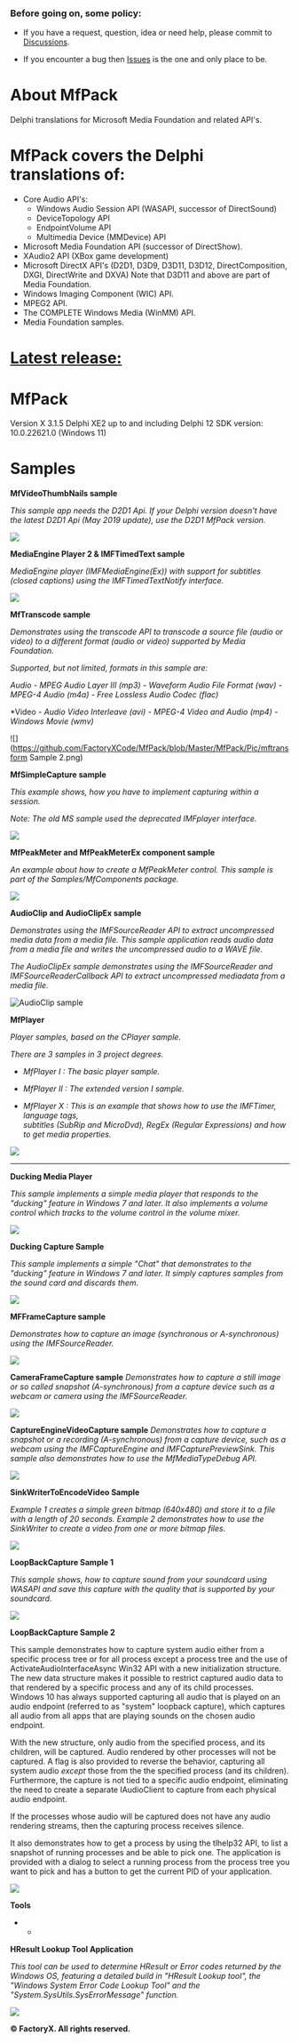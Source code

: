 ### Before going on, some policy:
- If you have a request, question, idea or need help, please commit to [Discussions](https://github.com/FactoryXCode/MfPack/discussions).

- If you encounter a bug then [Issues](https://github.com/FactoryXCode/MfPack/issues) is the one and only place to be.


# About MfPack

 Delphi translations for Microsoft Media Foundation and related API's.

# MfPack covers the Delphi translations of:

- Core Audio API's:
  * Windows Audio Session API (WASAPI, successor of DirectSound) 
  * DeviceTopology API
  * EndpointVolume API
  * Multimedia Device (MMDevice) API
- Microsoft Media Foundation API (successor of DirectShow).
- XAudio2 API (XBox game development)
- Microsoft DirectX API's (D2D1, D3D9, D3D11, D3D12, DirectComposition, DXGI, DirectWrite and DXVA) Note that D3D11 and above are part of Media Foundation.
- Windows Imaging Component (WIC) API.
- MPEG2 API.
- The COMPLETE Windows Media (WinMM) API.
- Media Foundation samples.

# <u>Latest release:</u> 


# MfPack 

Version X 3.1.5
Delphi XE2 up to and including Delphi 12 
SDK version: 10.0.22621.0 (Windows 11)


# Samples


**MfVideoThumbNails sample**

*This sample app needs the D2D1 Api. If your Delphi version doesn't have the latest D2D1 Api (May 2019 update), use the D2D1 MfPack version.*


![](https://github.com/FactoryXCode/MfPack/blob/Master/MfPack/Pic/VideoThumbNailsSample.jpg)

**MediaEngine Player 2 & IMFTimedText sample**

*MediaEngine player (IMFMediaEngine(Ex)) with support for subtitles (closed captions) using the IMFTimedTextNotify interface.*


![](https://github.com/FactoryXCode/MfPack/blob/Master/MfPack/Pic/MediaEnginePlayer2.jfif)

**MfTranscode sample**

*Demonstrates using the transcode API to transcode a source file (audio or video) to*
*a different format (audio or video) supported by Media Foundation.* 

*Supported, but not limited, formats in this sample are:*

*Audio*
*- MPEG Audio Layer III (mp3)*
*- Waveform Audio File Format (wav)*
*- MPEG-4 Audio (m4a)*
*- Free Lossless Audio Codec (flac)*

*Video
*- Audio Video Interleave (avi)*
*- MPEG-4 Video and Audio (mp4)*
*- Windows Movie (wmv)*


![](https://github.com/FactoryXCode/MfPack/blob/Master/MfPack/Pic/mftransform Sample 2.png)

**MfSimpleCapture sample**

*This example shows, how you have to implement capturing within a session.*

*Note: The old MS sample used the deprecated IMFplayer interface.*



![](https://github.com/FactoryXCode/MfPack/blob/Master/MfPack/Pic/MfSimpleCapture.jpg)

**MfPeakMeter and MfPeakMeterEx component sample**

*An example about how to create a MfPeakMeter control. This sample is part of the Samples/MfComponents package.*



![](https://github.com/FactoryXCode/MfPack/blob/Master/MfPack/Pic/MfPeakmeter.jfif)

**AudioClip and AudioClipEx sample**

*Demonstrates using the IMFSourceReader API to extract uncompressed media data from a media file. This sample application reads audio data from a media file and writes the uncompressed audio to a WAVE file.*

*The AudioClipEx sample demonstrates using the IMFSourceReader and IMFSourceReaderCallback API to extract uncompressed mediadata from a media file.*



![AudioClip sample](https://github.com/FactoryXCode/MfPack/blob/Master/MfPack/Pic/AudioClipExSample.jpg)



**MfPlayer**

*Player samples, based on the CPlayer sample.*

*There are 3 samples in 3 project degrees.*

- *MfPlayer I : The basic player sample.*

- *MfPlayer II : The extended version I sample.*

- *MfPlayer X : This is an example that shows how to use the IMFTimer, language tags,*  
               *subtitles (SubRip and MicroDvd), RegEx (Regular Expressions) and how to get media properties.*


![](https://github.com/FactoryXCode/MfPack/blob/Master/MfPack/Pic/MfMediaPlayer_X.jfif)


****

**Ducking Media Player**

  *This sample implements a simple media player that responds to the "ducking"* 
  *feature in Windows 7 and later. It also implements a volume control which tracks*
  *to the volume control in the volume mixer.* 
  
![](https://github.com/FactoryXCode/MfPack/blob/Master/MfPack/Pic/DuckingMediaPlayerSample.jpg)


**Ducking Capture Sample**

  *This sample implements a simple "Chat" that demonstrates to the "ducking"* 
  *feature in Windows 7 and later. It simply captures samples from the sound card and* 
  *discards them.*

![](https://github.com/FactoryXCode/MfPack/blob/Master/MfPack/Pic/ChatDemo.jfif)

**MFFrameCapture sample**

*Demonstrates how to capture an image (synchronous or A-synchronous) using the IMFSourceReader.*

![](https://github.com/FactoryXCode/MfPack/blob/Master/MfPack/Pic/MfFrameCapture.png)

**CameraFrameCapture sample**
*Demonstrates how to capture a still image or so called snapshot (A-synchronous) from a* 
*capture device such as a webcam or camera using the IMFSourceReader.*

![](https://github.com/FactoryXCode/MfPack/blob/Master/MfPack/Pic/CameraFrameCaptureSample.png)

**CaptureEngineVideoCapture sample**
*Demonstrates how to capture a snapshot or a recording (A-synchronous) from a capture device,*
*such as a webcam using the IMFCaptureEngine and IMFCapturePreviewSink.*
*This sample also demonstrates how to use the MfMediaTypeDebug API.*

![](https://github.com/FactoryXCode/MfPack/blob/Master/MfPack/Pic/MFCaptureEngineVideoCapture.jpg)

**SinkWriterToEncodeVideo Sample**

*Example 1 creates a simple green bitmap (640x480) and store it to a file with a length of 20 seconds.*
*Example 2 demonstrates how to use the SinkWriter to create a video from one or more bitmap files.*
  
 ![](https://github.com/FactoryXCode/MfPack/blob/Master/MfPack/Pic/SinkWriterSample.png)

**LoopBackCapture Sample 1**

*This sample shows, how to capture sound from your soundcard using WASAPI and save this capture*
*with the quality that is supported by your soundcard.*

![](https://github.com/FactoryXCode/MfPack/blob/Master/MfPack/Pic/LoopBackCapture.png)


**LoopBackCapture Sample 2**

This sample demonstrates how to capture system audio either from a specific process tree or for all process except
a process tree and the use of ActivateAudioInterfaceAsync Win32 API with a new initialization structure. 
The new data structure makes  it possible to restrict captured audio data to that rendered by a specific 
process and any of its child processes. Windows 10 has always supported capturing all audio that is played on 
an audio endpoint (referred to as "system" loopback capture), which captures all audio from all apps that 
are playing sounds on the chosen audio endpoint. 

With the new structure, only audio from the specified process, and its children, will be captured. Audio rendered by
other processes will not be captured. A flag is also provided to reverse the behavior, capturing all system
audio *except* those from the the specified process (and its children). Furthermore, the capture is not tied to a 
specific audio endpoint, eliminating the need to create a separate IAudioClient to capture from each physical 
audio endpoint. 

If the processes whose audio will be captured does not have any audio rendering streams, then the capturing 
process receives silence.

It also demonstrates how to get a process by using the tlhelp32 API, to list a snapshot of running processes and be able to pick one.
The application is provided with a dialog to select a running process from the process tree you want to pick and has
a button to get the current PID of your application.

![](https://github.com/FactoryXCode/MfPack/blob/Master/MfPack/Pic/LoopbackCapture2.png) 

**Tools**
* *
**HResult Lookup Tool Application**

*This tool can be used to determine HResult or Error codes returned by the Windows OS,*
*featuring a detailed build in "HResult Lookup tool", the "Windows System Error Code Lookup Tool" and*
*the "System.SysUtils.SysErrorMessage" function.*

![](https://github.com/FactoryXCode/MfPack/blob/Master/MfPack/Pic/HResultLookUpToolApp.png) 
 
  
**© FactoryX. All rights reserved.**
